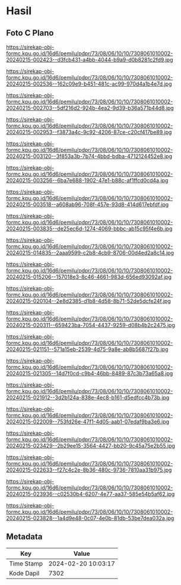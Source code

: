 # Hasil

## Foto C Plano

https://sirekap-obj-formc.kpu.go.id/16d6/pemilu/pdpr/73/08/06/10/10/7308061010002-20240215-002423--d3fcb431-a4bb-4044-b9a9-d0b8281c2fd9.jpg

https://sirekap-obj-formc.kpu.go.id/16d6/pemilu/pdpr/73/08/06/10/10/7308061010002-20240215-002536--162c09e9-b451-481c-ac99-970d4a1b4e7d.jpg

https://sirekap-obj-formc.kpu.go.id/16d6/pemilu/pdpr/73/08/06/10/10/7308061010002-20240215-002703--5df216d2-924b-4ea2-9d39-b36a571b44d8.jpg

https://sirekap-obj-formc.kpu.go.id/16d6/pemilu/pdpr/73/08/06/10/10/7308061010002-20240215-002953--f3873a4c-9c92-4206-87ce-c20cf417be89.jpg

https://sirekap-obj-formc.kpu.go.id/16d6/pemilu/pdpr/73/08/06/10/10/7308061010002-20240215-003120--3f853a3b-7b74-4bbd-bdba-4712124452e8.jpg

https://sirekap-obj-formc.kpu.go.id/16d6/pemilu/pdpr/73/08/06/10/10/7308061010002-20240215-003256--6ba7e688-1902-47e1-b88c-af1ffcd0cd4a.jpg

https://sirekap-obj-formc.kpu.go.id/16d6/pemilu/pdpr/73/08/06/10/10/7308061010002-20240215-003518--a608ab96-708f-457e-93d8-414d617ebfdf.jpg

https://sirekap-obj-formc.kpu.go.id/16d6/pemilu/pdpr/73/08/06/10/10/7308061010002-20240215-003835--de25ec6d-1274-4069-bbbc-ab15c95f4e6b.jpg

https://sirekap-obj-formc.kpu.go.id/16d6/pemilu/pdpr/73/08/06/10/10/7308061010002-20240215-014835--2aaa9599-c2b8-4cb9-8706-00d4ed2a8c14.jpg

https://sirekap-obj-formc.kpu.go.id/16d6/pemilu/pdpr/73/08/06/10/10/7308061010002-20240215-015206--157018e3-8c46-4661-983d-656ed93092af.jpg

https://sirekap-obj-formc.kpu.go.id/16d6/pemilu/pdpr/73/08/06/10/10/7308061010002-20240215-020104--2e8d2385-d1b8-4d58-8b71-52de5dcfe24f.jpg

https://sirekap-obj-formc.kpu.go.id/16d6/pemilu/pdpr/73/08/06/10/10/7308061010002-20240215-020311--659423ba-7054-4437-9259-d08b4b2c2475.jpg

https://sirekap-obj-formc.kpu.go.id/16d6/pemilu/pdpr/73/08/06/10/10/7308061010002-20240215-021151--571a15eb-2539-4d75-9a8e-ab8b5687f27b.jpg

https://sirekap-obj-formc.kpu.go.id/16d6/pemilu/pdpr/73/08/06/10/10/7308061010002-20240215-021305--14d7f0cd-c9b4-46bb-8489-87c3b73a65a8.jpg

https://sirekap-obj-formc.kpu.go.id/16d6/pemilu/pdpr/73/08/06/10/10/7308061010002-20240215-021912--3d2b124a-838e-4ec8-b161-d5edfcc4b73b.jpg

https://sirekap-obj-formc.kpu.go.id/16d6/pemilu/pdpr/73/08/06/10/10/7308061010002-20240215-022009--753fd26e-47f1-4d05-aab1-07edaf9ba3e6.jpg

https://sirekap-obj-formc.kpu.go.id/16d6/pemilu/pdpr/73/08/06/10/10/7308061010002-20240215-023429--2b29ee15-3564-4427-bb20-9c45a75e2b55.jpg

https://sirekap-obj-formc.kpu.go.id/16d6/pemilu/pdpr/73/08/06/10/10/7308061010002-20240215-022633--f27c4c2e-8b36-480c-9736-7810aa31b975.jpg

https://sirekap-obj-formc.kpu.go.id/16d6/pemilu/pdpr/73/08/06/10/10/7308061010002-20240215-023936--c02530b4-6207-4e77-aa37-585e54b5af62.jpg

https://sirekap-obj-formc.kpu.go.id/16d6/pemilu/pdpr/73/08/06/10/10/7308061010002-20240215-023828--1a4d9e48-0c07-4e0b-81db-53be7dea032a.jpg


## Metadata

| Key        | Value               |
| ---------- | ------------------- |
| Time Stamp | 2024-02-20 10:03:17 |
| Kode Dapil | 7302                |




